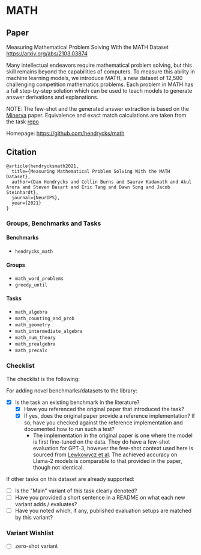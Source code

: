 # MATH

## Paper
Measuring Mathematical Problem Solving With the MATH Dataset
https://arxiv.org/abs/2103.03874

Many intellectual endeavors require mathematical problem solving, but this skill remains beyond the capabilities of computers. To measure this ability in machine learning models, we introduce MATH, a new dataset of 12,500 challenging competition mathematics problems. Each problem in MATH has a full step-by-step solution which can be used to teach models to generate answer derivations and explanations.

NOTE: The few-shot and the generated answer extraction is based on the [Minerva](https://arxiv.org/abs/2206.14858) paper. Equivalence and exact match calculations are taken from the task [repo](https://github.com/hendrycks/math/blob/main/modeling/math_equivalence.py)

Homepage: https://github.com/hendrycks/math


## Citation
```
@article{hendrycksmath2021,
  title={Measuring Mathematical Problem Solving With the MATH Dataset},
  author={Dan Hendrycks and Collin Burns and Saurav Kadavath and Akul Arora and Steven Basart and Eric Tang and Dawn Song and Jacob Steinhardt},
  journal={NeurIPS},
  year={2021}
}
```

### Groups, Benchmarks and Tasks

#### Benchmarks

- `hendrycks_math`

#### Groups

- `math_word_problems`
- `greedy_until`

#### Tasks

- `math_algebra`
- `math_counting_and_prob`
- `math_geometry`
- `math_intermediate_algebra`
- `math_num_theory`
- `math_prealgebra`
- `math_precalc`

### Checklist

The checklist is the following:

For adding novel benchmarks/datasets to the library:
* [x] Is the task an existing benchmark in the literature?
  * [x] Have you referenced the original paper that introduced the task?
  * [x] If yes, does the original paper provide a reference implementation? If so, have you checked against the reference implementation and documented how to run such a test?
    * The implementation in the original paper is one where the model is first fine-tuned on the data. They do have a few-shot evaluation for GPT-3, however the few-shot context used here is sourced from [Lewkowycz et al](https://arxiv.org/abs/2206.14858). The achieved accuracy on Llama-2 models is comparable to that provided in the paper, though not identical.


If other tasks on this dataset are already supported:
* [ ] Is the "Main" variant of this task clearly denoted?
* [ ] Have you provided a short sentence in a README on what each new variant adds / evaluates?
* [ ] Have you noted which, if any, published evaluation setups are matched by this variant?

### Variant Wishlist

- [ ] zero-shot variant
